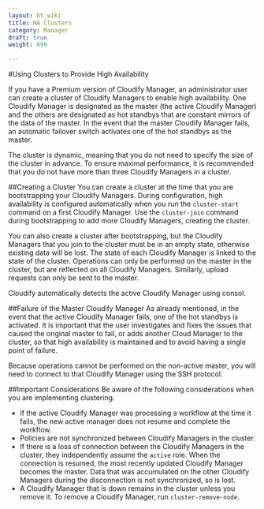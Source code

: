 ---layout: bt_wikititle: HA Clusterscategory: Managerdraft: trueweight: 899---#Using Clusters to Provide High AvailabilityIf you have a Premium version of Cloudify Manager, an administrator user can create a cluster of Cloudify Managers to enable high availability. One Cloudify Manager is designated as the master (the active Cloudify Manager) and the others are designated as hot standbys that are constant mirrors of the data of the master. In the event that the master Cloudify Manager fails, an automatic failover switch activates one of the hot standbys as the master.The cluster is dynamic, meaning that you do not need to specify the size of the cluster in advance. To ensure maximal performance, it is recommended that you do not have more than three Cloudify Managers in a cluster.##Creating a ClusterYou can create a cluster at the time that you are bootstrapping your Cloudify Managers. During configuration, high availability is configured automatically when you run the `cluster-start` command on a first Cloudify Manager. Use the `cluster-join` command during bootstrapping to add more Cloudify Managers, creating the cluster.You can also create a cluster after bootstrapping, but the Cloudify Managers that you join to the cluster must be in an empty state, otherwise existing data will be lost. The state of each Cloudify Manager is linked to the state of the cluster. Operations can only be performed on the master in the cluster, but are reflected on all Cloudify Managers. Similarly, upload requests can only be sent to the master.Cloudify automatically detects the active Cloudify Manager using consol.##Failure of the Master Cloudify ManagerAs already mentioned, in the event that the active Cloudify Manager fails, one of the hot standbys is activated. It is important that the user investigates and fixes the issues that caused the original master to fail, or adds another Cloud Manager to the cluster, so that high availability is maintained and to avoid having a single point of failure.Because operations cannot be performed on the non-active master, you will need to connect to that Cloudify Manager using the SSH protocol.##Important ConsiderationsBe aware of the following considerations when you are implementing clustering.* If the active Cloudify Manager was processing a workflow at the time it fails, the new active manager does not resume and complete the workflow.* Policies are not synchronized between Cloudify Managers in the cluster.* If there is a loss of connection between the Cloudify Managers in the cluster, they independently assume the `active` role. When the connection is resumed, the most recently updated Cloudify Manager becomes the master. Data that was accumulated on the other Cloudify Managers during the disconnection is not synchronized, so is lost. * A Cloudify Manager that is down remains in the cluster unless you remove it. To remove a Cloudify Manager, run `cluster-remove-node`.